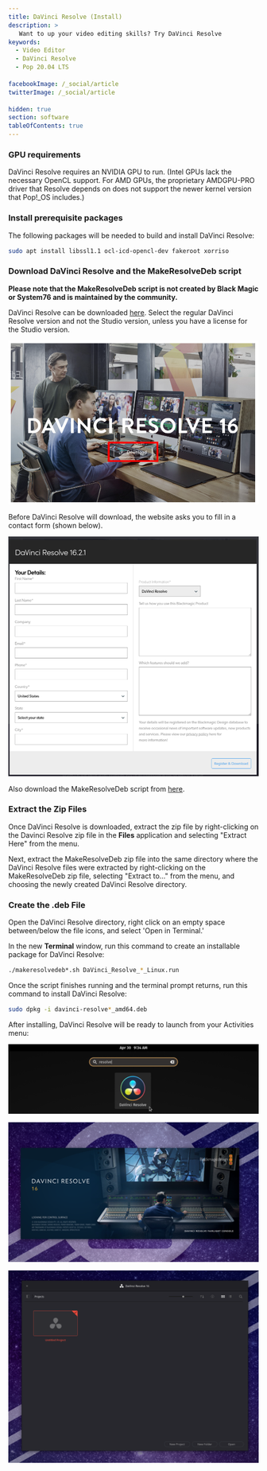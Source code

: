 ```yaml
---
title: DaVinci Resolve (Install)
description: >
   Want to up your video editing skills? Try DaVinci Resolve
keywords:
  - Video Editor
  - DaVinci Resolve
  - Pop 20.04 LTS

facebookImage: /_social/article
twitterImage: /_social/article

hidden: true
section: software
tableOfContents: true
---
```


### GPU requirements

DaVinci Resolve requires an NVIDIA GPU to run. (Intel GPUs lack the necessary OpenCL support. For AMD GPUs, the proprietary AMDGPU-PRO driver that Resolve depends on does not support the newer kernel version that Pop!\_OS includes.)

### Install prerequisite packages

The following packages will be needed to build and install DaVinci Resolve:

```bash
sudo apt install libssl1.1 ocl-icd-opencl-dev fakeroot xorriso
```

### Download DaVinci Resolve and the MakeResolveDeb script

**Please note that the MakeResolveDeb script is not created by Black Magic or System76 and is maintained by the community.**

DaVinci Resolve can be downloaded [here](https://www.blackmagicdesign.com/products/davinciresolve/). Select the regular DaVinci Resolve version and not the Studio version, unless you have a license for the Studio version.

![Download button](/images/davinci-resolve/davinci-resolve-download.png)

Before DaVinci Resolve will download, the website asks you to fill in a contact form (shown below).

![Questions for download](/images/davinci-resolve/davinci-resolve-questions.png)

Also download the MakeResolveDeb script from [here](http://www.danieltufvesson.com/makeresolvedeb).

### Extract the Zip Files

Once DaVinci Resolve is downloaded, extract the zip file by right-clicking on the Davinci Resolve zip file in the **Files** application and selecting "Extract Here" from the menu.

Next, extract the MakeResolveDeb zip file into the same directory where the DaVinci Resolve files were extracted by right-clicking on the MakeResolveDeb zip file, selecting "Extract to..." from the menu, and choosing the newly created DaVinci Resolve directory.

### Create the .deb File

Open the DaVinci Resolve directory, right click on an empty space between/below the file icons, and select 'Open in Terminal.'

In the new **Terminal** window, run this command to create an installable package for DaVinci Resolve:

```bash
./makeresolvedeb*.sh DaVinci_Resolve_*_Linux.run
```

Once the script finishes running and the terminal prompt returns, run this command to install DaVinci Resolve:

```bash
sudo dpkg -i davinci-resolve*_amd64.deb
```

After installing, DaVinci Resolve will be ready to launch from your Activities menu:

![DaVinci Resolve Icon](/images/davinci-resolve/davinci-icon.png)

![DaVinci Loading Screen](/images/davinci-resolve/davinci-loading-screen.png)

![DaVinci App Open](/images/davinci-resolve/davinci-app-open.png)
